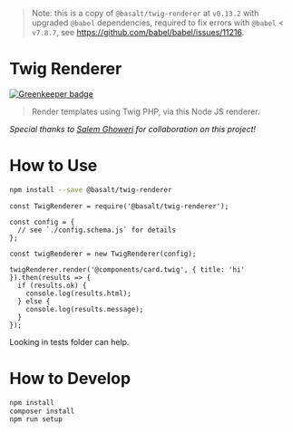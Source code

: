 > Note: this is a copy of `@basalt/twig-renderer` at `v0.13.2` with upgraded `@babel` dependencies, required to fix errors with `@babel` < `v7.8.7`, see https://github.com/babel/babel/issues/11216.

# Twig Renderer

[![Greenkeeper badge](https://badges.greenkeeper.io/basaltinc/twig-renderer.svg)](https://greenkeeper.io/)

> Render templates using Twig PHP, via this Node JS renderer.

*Special thanks to [Salem Ghoweri](https://twitter.com/salem_ghoweri) for collaboration on this project!*

# How to Use

```bash
npm install --save @basalt/twig-renderer
```

```
const TwigRenderer = require('@basalt/twig-renderer');

const config = { 
  // see `./config.schema.js` for details
};

const twigRenderer = new TwigRenderer(config);

twigRenderer.render('@components/card.twig', { title: 'hi' }).then(results => {
  if (results.ok) {
    console.log(results.html);
  } else {
    console.log(results.message);
  }
});
```

Looking in tests folder can help.

# How to Develop

```bash
npm install
composer install
npm run setup
```
